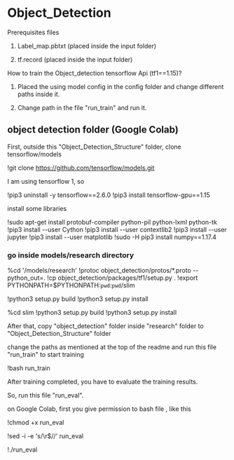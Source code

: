 # Object_Detection

Prerequisites files 

1. Label_map.pbtxt (placed inside the input folder)

2. tf.record (placed inside the input folder)

How to train the Object_detection tensorflow Api (tf1==1.15)?

1. Placed the using model config in the config folder and change different paths inside it.

2. Change path in the file "run_train" and run it.

## object detection folder (Google Colab)

First, outside this "Object_Detection_Structure" folder, clone tensorflow/models

!git clone https://github.com/tensorflow/models.git

I am using tensorflow 1, so

!pip3 uninstall -y tensorflow==2.6.0
!pip3 install tensorflow-gpu==1.15

install some libraries

!sudo apt-get install protobuf-compiler python-pil python-lxml python-tk
!pip3 install --user Cython
!pip3 install --user contextlib2
!pip3 install --user jupyter
!pip3 install --user matplotlib
!sudo -H pip3 install numpy==1.17.4

### go inside models/research directory

%cd '/models/research'
!protoc object_detection/protos/*.proto --python_out=.
!cp object_detection/packages/tf1/setup.py .
!export PYTHONPATH=$PYTHONPATH:`pwd`:`pwd`/slim

!python3 setup.py build
!python3 setup.py install

%cd slim
!python3 setup.py build
!python3 setup.py install

After that, copy "object_detection" folder inside "research" folder to "Object_Detection_Structure" folder

change the paths as mentioned at the top of the readme and run this file "run_train" to start training

!bash run_train

After training completed, you have to evaluate the training results.

So, run this file "run_eval". 

on Google Colab, first you give permission to bash file , like this

!chmod +x run_eval

!sed -i -e 's/\r$//' run_eval

!./run_eval
